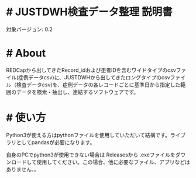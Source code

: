 # \# JUSTDWH検査データ整理 説明書

対象バージョン: 0.2

# \# About

REDCapから出してきたRecord_idおよび患者IDを含むワイドタイプのcsvファイル(症例データcsv)に、JUSTDWHから出してきたロングタイプのcsvファイル（検査データcsv)を、症例データの各レコードごとに基準日から指定した範囲のデータを検索・抽出し、連結するソフトウェアです。

# \# 使い方

Python3が使える方はpythonファイルを使用していただいて結構です。ライブラリとしてpandasが必要になります。


自身のPCでpython3が使用できない場合は Releasesから .exeファイルをダウンロードして使用してください。この場合、他に必要なファイル、アプリなどはありません。。

